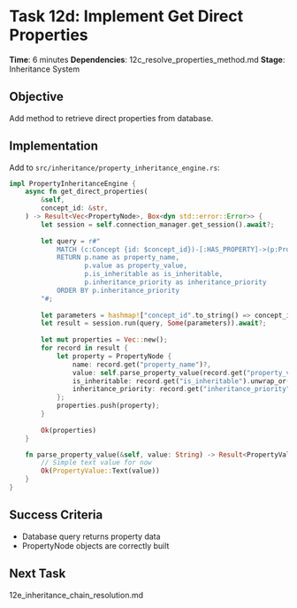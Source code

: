 # Task 12d: Implement Get Direct Properties

**Time**: 6 minutes
**Dependencies**: 12c_resolve_properties_method.md
**Stage**: Inheritance System

## Objective
Add method to retrieve direct properties from database.

## Implementation
Add to `src/inheritance/property_inheritance_engine.rs`:

```rust
impl PropertyInheritanceEngine {
    async fn get_direct_properties(
        &self,
        concept_id: &str,
    ) -> Result<Vec<PropertyNode>, Box<dyn std::error::Error>> {
        let session = self.connection_manager.get_session().await?;
        
        let query = r#"
            MATCH (c:Concept {id: $concept_id})-[:HAS_PROPERTY]->(p:Property)
            RETURN p.name as property_name,
                   p.value as property_value,
                   p.is_inheritable as is_inheritable,
                   p.inheritance_priority as inheritance_priority
            ORDER BY p.inheritance_priority
        "#;
        
        let parameters = hashmap!["concept_id".to_string() => concept_id.into()];
        let result = session.run(query, Some(parameters)).await?;
        
        let mut properties = Vec::new();
        for record in result {
            let property = PropertyNode {
                name: record.get("property_name")?,
                value: self.parse_property_value(record.get("property_value")?)?,
                is_inheritable: record.get("is_inheritable").unwrap_or(true),
                inheritance_priority: record.get("inheritance_priority").unwrap_or(0),
            };
            properties.push(property);
        }
        
        Ok(properties)
    }

    fn parse_property_value(&self, value: String) -> Result<PropertyValue, Box<dyn std::error::Error>> {
        // Simple text value for now
        Ok(PropertyValue::Text(value))
    }
}
```

## Success Criteria
- Database query returns property data
- PropertyNode objects are correctly built

## Next Task
12e_inheritance_chain_resolution.md